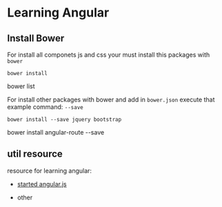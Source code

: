 
# Learning Angular

## Install **Bower**

For install all componets js and css your must install this packages with 
`bower`
	
	bower install
  bower list


For install other packages with bower and add in `bower.json`
execute that example command: `--save`

	bower install --save jquery bootstrap
  bower install angular-route --save


## util resource

resource for learning angular:
* [started angular.js](https://egghead.io/series/angularjs-app-from-scratch-getting-started?__s=sbzuzidhx9mtgvonqhu6&utm_campaign=learn-how-to-build-an-angularjs-app-from-scratch&utm_medium=email&utm_source=angular-email-course)

* other

